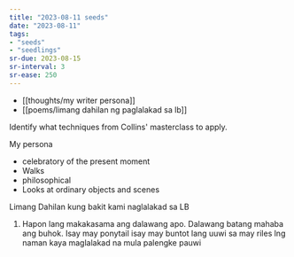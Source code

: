 ```yaml
---
title: "2023-08-11 seeds"
date: "2023-08-11"
tags:
- "seeds"
- "seedlings"
sr-due: 2023-08-15
sr-interval: 3
sr-ease: 250
---
```

- [[thoughts/my writer persona]]
- [[poems/limang dahilan ng paglalakad sa lb]]

Identify what techniques from Collins' masterclass to apply.

My persona
- celebratory of the present moment
- Walks
- philosophical
- Looks at ordinary objects and scenes

Limang Dahilan kung bakit kami naglalakad sa LB
1. Hapon lang makakasama ang dalawang apo. Dalawang batang mahaba ang buhok. Isay may ponytail isay may buntot lang uuwi sa may riles lng naman kaya maglalakad na mula palengke pauwi